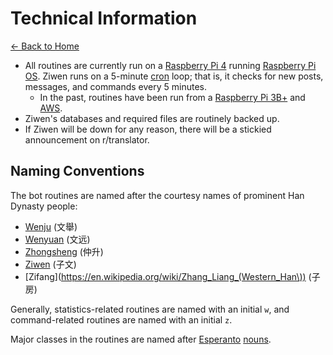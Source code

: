 # Technical Information

[← Back to Home](./index.md)

* All routines are currently run on a [Raspberry Pi 4](https://www.raspberrypi.com/products/raspberry-pi-4-model-b/) running [Raspberry Pi OS](https://www.raspberrypi.com/software/). Ziwen runs on a 5-minute [cron](https://en.wikipedia.org/wiki/Cron) loop; that is, it checks for new posts, messages, and commands every 5 minutes.
  * In the past, routines have been run from a [Raspberry Pi 3B+](https://www.raspberrypi.com/products/raspberry-pi-3-model-b-plus/) and [AWS](https://aws.amazon.com/).
* Ziwen's databases and required files are routinely backed up. 
* If Ziwen will be down for any reason, there will be a stickied announcement on r/translator.

## Naming Conventions

The bot routines are named after the courtesy names of prominent Han Dynasty people:

* [Wenju](https://en.wikipedia.org/wiki/Kong_Rong) (文舉)
* [Wenyuan](https://en.wikipedia.org/wiki/Zu_Chongzhi) (文远)
* [Zhongsheng](https://en.wikipedia.org/wiki/Ban_Chao) (仲升)
* [Ziwen](https://en.wikipedia.org/wiki/Zhang_Qian) (子文)
* [Zifang](https://en.wikipedia.org/wiki/Zhang_Liang_(Western_Han\)) (子房)

Generally, statistics-related routines are named with an initial `w`, and command-related routines are named with an initial `z`.

Major classes in the routines are named after [Esperanto](https://en.wikipedia.org/wiki/Esperanto) [nouns](https://en.wikipedia.org/wiki/Esperanto#Grammar).  